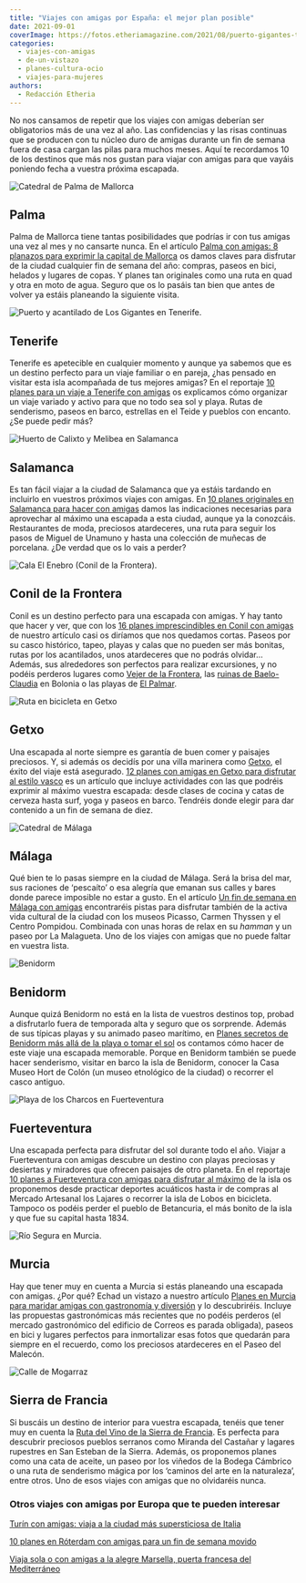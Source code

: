 ```yaml
---
title: "Viajes con amigas por España: el mejor plan posible"
date: 2021-09-01
coverImage: https://fotos.etheriamagazine.com/2021/08/puerto-gigantes-tenerife.jpg
categories: 
  - viajes-con-amigas
  - de-un-vistazo
  - planes-cultura-ocio
  - viajes-para-mujeres
authors: 
  - Redacción Etheria
---
```


No nos cansamos de repetir que los viajes con amigas deberían ser obligatorios más de una vez al año. Las confidencias y las risas continuas que se producen con tu núcleo duro de amigas durante un fin de semana fuera de casa cargan las pilas para muchos meses. Aquí te recordamos 10 de los destinos que más nos gustan para viajar con amigas para que vayáis poniendo fecha a vuestra próxima escapada.

![Catedral de Palma de Mallorca](https://fotos.etheriamagazine.com/2021/08/mallorca-amigas-bicicleta.jpg "Recorrer Palma en bicicleta es un plan perfecto para hacer con amigas.")

## Palma

Palma de Mallorca tiene tantas posibilidades que podrías ir con tus amigas una vez al 
mes y no cansarte nunca. En el artículo [Palma con amigas: 8 planazos para exprimir la 
capital de 
Mallorca](https://etheriamagazine.com/2021/06/02/planes-y-excursiones-desde-palma-mallorca-con-amigas/) 
os damos claves para disfrutar de la ciudad cualquier fin de semana del año: compras, 
paseos en bici, helados y lugares de copas. Y planes tan originales como una ruta en 
quad y otra en moto de agua. Seguro que os lo pasáis tan bien que antes de volver ya 
estáis planeando la siguiente visita. 

![Puerto y acantilado de Los Gigantes en Tenerife.](https://fotos.etheriamagazine.com/2021/08/puerto-gigantes-tenerife.jpg "Puerto y acantilado de Los Gigantes en Tenerife. © Etheria Mag.")

## Tenerife

Tenerife es apetecible en cualquier momento y aunque ya sabemos que es un destino 
perfecto para un viaje familiar o en pareja, ¿has pensado en visitar esta isla 
acompañada de tus mejores amigas? En el reportaje [10 planes para un viaje a Tenerife 
con 
amigas](https://etheriamagazine.com/2021/05/17/viaje-a-tenerife-con-amigas-que-hacer-excursiones/) 
os explicamos cómo organizar un viaje variado y activo para que no todo sea sol y playa. 
Rutas de senderismo, paseos en barco, estrellas en el Teide y pueblos con encanto. ¿Se 
puede pedir más? 

![Huerto de Calixto y Melibea en Salamanca](https://fotos.etheriamagazine.com/2021/08/salamanca-huerto-Calisto-y-Melibea.jpg "Huerto de Calixto y Melibea, un lugar ideal para ver el atardecer en Salamanca.")

## Salamanca

Es tan fácil viajar a la ciudad de Salamanca que ya estáis tardando en incluirlo en 
vuestros próximos viajes con amigas. En [10 planes originales en Salamanca para hacer 
con amigas](https://etheriamagazine.com/2021/03/31/planes-en-salamanca-con-amigas/) 
damos las indicaciones necesarias para aprovechar al máximo una escapada a esta ciudad, 
aunque ya la conozcáis. Restaurantes de moda, preciosos atardeceres, una ruta para 
seguir los pasos de Miguel de Unamuno y hasta una colección de muñecas de porcelana. ¿De 
verdad que os lo vais a perder? 

![Cala El Enebro (Conil de la Frontera).](https://fotos.etheriamagazine.com/2021/08/cala-enebro-playa-conil.jpg "Cala El Enebro (Conil de la Frontera). © Etheria M.")

## Conil de la Frontera

Conil es un destino perfecto para una escapada con amigas. Y hay tanto que hacer y ver, 
que con los [16 planes imprescindibles en Conil con 
amigas](https://etheriamagazine.com/2021/07/05/los-mejores-planes-en-conil-con-amigas/) 
de nuestro artículo casi os diríamos que nos quedamos cortas. Paseos por su casco 
histórico, tapeo, playas y calas que no pueden ser más bonitas, rutas por los 
acantilados, unos atardeceres que no podrás olvidar… Además, sus alrededores son 
perfectos para realizar excursiones, y no podéis perderos lugares como [Vejer de la 
Frontera](https://etheriamagazine.com/2020/08/11/10-actividades-vejer-de-la-frontera-que-ver-hacer/), 
las [ruinas de 
Baelo-Claudia](https://etheriamagazine.com/2019/08/22/guia-que-ver-ruinas-romanas-baelo-claudia-playa-bolonia/) 
en Bolonia o las playas de [El 
Palmar](https://etheriamagazine.com/2021/07/26/restaurantes-en-el-palmar-cadiz-para-comer-muy-bien/). 

![Ruta en bicicleta en Getxo](https://fotos.etheriamagazine.com/2021/08/getxo-bici-electrica.jpg "En Getxo se puede reallizar una ruta circular en bici eléctrica.")

## Getxo

Una escapada al norte siempre es garantía de buen comer y paisajes preciosos. Y, si 
además os decidís por una villa marinera como [Getxo](https://www.getxo.eus/es/turismo/), 
el éxito del viaje está asegurado. [12 planes con amigas en Getxo para disfrutar al 
estilo 
vasco](https://etheriamagazine.com/2021/06/14/12-planes-en-getxo-con-amigas-para-disfrutar-al-estilo-vasco/) 
es un artículo que incluye actividades con las que podréis exprimir al máximo vuestra 
escapada: desde clases de cocina y catas de cerveza hasta surf, yoga y paseos en barco. 
Tendréis donde elegir para dar contenido a un fin de semana de diez. 

![Catedral de Málaga](https://fotos.etheriamagazine.com/2021/08/Malaga-catedral-900x600.jpg "La catedral de Málaga, conocida como “La Manquita”.")

## Málaga

Qué bien te lo pasas siempre en la ciudad de Málaga. Será la brisa del mar, sus raciones 
de ‘pescaíto’ o esa alegría que emanan sus calles y bares donde parece imposible no 
estar a gusto. En el artículo [Un fin de semana en Málaga con 
amigas](https://etheriamagazine.com/2021/05/03/fin-de-semana-con-amigas-en-malaga/) 
encontraréis pistas para disfrutar también de la activa vida cultural de la ciudad con 
los museos Picasso, Carmen Thyssen y el Centro Pompidou. Combinada con unas horas de 
relax en su _hamman_ y un paseo por La Malagueta. Uno de los viajes con amigas que no 
puede faltar en vuestra lista. 

![Benidorm](https://fotos.etheriamagazine.com/2021/08/benidorm-Castillo.jpg "Benidorm es un destino muy cómodo para una escapada con amigas. © T.B.")

## Benidorm

Aunque quizá Benidorm no está en la lista de vuestros destinos top, probad a disfrutarlo 
fuera de temporada alta y seguro que os sorprende. Además de sus típicas playas y su 
animado paseo marítimo, en [Planes secretos de Benidorm más allá de la playa o tomar el 
sol](https://etheriamagazine.com/2021/03/26/planes-originales-en-benidorm/) os contamos 
cómo hacer de este viaje una escapada memorable. Porque en Benidorm también se puede 
hacer senderismo, visitar en barco la isla de Benidorm, conocer la Casa Museo Hort de 
Colón (un museo etnológico de la ciudad) o recorrer el casco antiguo. 

![Playa de los Charcos en Fuerteventura](https://fotos.etheriamagazine.com/2021/08/fuerteventura-Playa-Los-Charcos.jpg "Preciosa playa de los Charcos, una visita imprescindible con amigas. © Elena Ortega")

## Fuerteventura

Una escapada perfecta para disfrutar del sol durante todo el año. Viajar a Fuerteventura 
con amigas descubre un destino con playas preciosas y desiertas y miradores que ofrecen 
paisajes de otro planeta. En el reportaje [10 planes a Fuerteventura con amigas para 
disfrutar al 
máximo](https://etheriamagazine.com/2021/03/24/planes-en-fuerteventura-con-amigas/) de 
la isla os proponemos desde practicar deportes acuáticos hasta ir de compras al Mercado 
Artesanal los Lajares o recorrer la isla de Lobos en bicicleta. Tampoco os podéis perder 
el pueblo de Betancuria, el más bonito de la isla y que fue su capital hasta 1834. 

![Río Segura en Murcia.](https://fotos.etheriamagazine.com/2021/08/paseo-mota-del-rio-segura.jpg "Paseo ciclista por la mota del río Segura en Murcia. © Sergio González")

## Murcia

Hay que tener muy en cuenta a Murcia si estás planeando una escapada con amigas. ¿Por 
qué? Echad un vistazo a nuestro artículo [Planes en Murcia para maridar amigas con 
gastronomía y 
diversión](https://etheriamagazine.com/2021/07/29/planes-en-murcia-capital-con-amigas/) 
y lo descubriréis. Incluye las propuestas gastronómicas más recientes que no podéis 
perderos (el mercado gastronómico del edificio de Correos es parada obligada), paseos en 
bici y lugares perfectos para inmortalizar esas fotos que quedarán para siempre en el 
recuerdo, como los preciosos atardeceres en el Paseo del Malecón. 

![Calle de Mogarraz](https://fotos.etheriamagazine.com/2021/08/mogarraz-paseo-ruta-sierra-francia-1-729x1024.jpg "Mogarraz forma parte de la Ruta del Vino de la Sierra de Francia. © Pepa G.")

## Sierra de Francia

Si buscáis un destino de interior para vuestra escapada, tenéis que tener muy en cuenta 
la [Ruta del Vino de la Sierra de 
Francia](https://etheriamagazine.com/2021/08/11/plan-con-amigas-ruta-del-vino-sierra-de-francia/). 
Es perfecta para descubrir preciosos pueblos serranos como Miranda del Castañar y 
lagares rupestres en San Esteban de la Sierra. Además, os proponemos planes como una 
cata de aceite, un paseo por los viñedos de la Bodega Cámbrico o una ruta de senderismo 
mágica por los ‘caminos del arte en la naturaleza’, entre otros. Uno de esos viajes con 
amigas que no olvidaréis nunca. 

### Otros viajes con amigas por Europa que te pueden interesar

[Turín con amigas: viaja a la ciudad más supersticiosa de 
Italia](https://etheriamagazine.com/2021/07/16/que-ver-en-turin-en-un-viaje-con-amigas/) 

[10 planes en Róterdam con amigas para un fin de semana 
movido](https://etheriamagazine.com/2021/05/15/que-ver-roterdam-eurovision-viaje-con-amigas/) 

[Viaja sola o con amigas a la alegre Marsella, puerta francesa del 
Mediterráneo](https://etheriamagazine.com/2020/07/10/viajar-sola-amigas-marsella-que-ver-hacer/)
